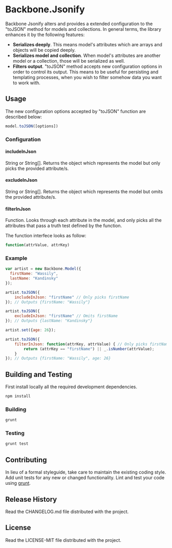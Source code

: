 # Backbone.Jsonify

Backbone Jsonify alters and provides a extended configuration to the "toJSON" method for models and collections. In general terms, the library enhances it by the following features: 

* **Serializes deeply**. This means model's attributes which are arrays and objects will be copied deeply.
* **Serializes model and collection**. When model's attributes are another model or a collection, those will be serialized as well.
* **Filters output**. "toJSON" method accepts new configuration options in order to control its output. This means to be useful for persisting and templating processes, when you wish to filter somehow data you want to work with.

## Usage
The new configuration options accepted by "toJSON" function are described below:
```javascript
model.toJSON([options]) 
```

### Configuration

#### includeInJson

String or String[]. Returns the object which represents the model but only picks the provided attribute/s.

#### excludeInJson

String or String[]. Returns the object which represents the model but omits the provided attribute/s.

#### filterInJson

Function. Looks through each attribute in the model, and only picks all the attributes that pass a truth test defined by the function.

The function interfece looks as follow:
```javascript
function(attrValue, attrKey)
```

### Example
```javascript
var artist = new Backbone.Model({
  firstName: "Wassily",
  lastName: "Kandinsky"
});

artist.toJSON({
	includeInJson: "firstName" // Only picks firstName
}); // Outputs {firstName: "Wassily"}

artist.toJSON({
	excludeInJson: "firstName" // Omits firstName
}); // Outputs {lastName: "Kandinsky"}

artist.set({age: 26});

artist.toJSON({
	filterInJson: function(attrKey, attrValue) { // Only picks firstName and attribute values that are numbers
        return (attrKey == "firstName") || _.isNumber(attrValue);
    }
}); // Outputs {firstName: "Wassily", age: 26}
```
## Building and Testing
First install locally all the required development dependencies.
```bash
npm install
```

### Building
```bash
grunt
```

### Testing
```bash
grunt test
```

## Contributing
In lieu of a formal styleguide, take care to maintain the existing
coding style.
Add unit tests for any new or changed functionality. Lint and test your
code using [grunt](https://github.com/cowboy/grunt).

## Release History
Read the CHANGELOG.md file distributed with the project.

## License
Read the LICENSE-MIT file distributed with the project.
